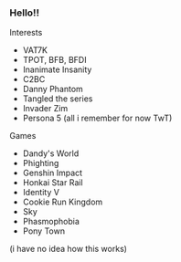 ### Hello!!


Interests

 - VAT7K
 - TPOT, BFB, BFDI
 - Inanimate Insanity
 - C2BC
 - Danny Phantom
 - Tangled the series
 - Invader Zim
 - Persona 5
 (all i remember for now TwT)

 Games

 - Dandy's World
 - Phighting
 - Genshin Impact
 - Honkai Star Rail
 - Identity V
 - Cookie Run Kingdom
 - Sky
 - Phasmophobia
 - Pony Town

 (i have no idea how this works)
 <!--
-->
